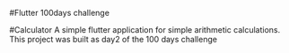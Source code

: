 #Flutter 100days challenge

#Calculator
A simple flutter application for simple arithmetic calculations. This project was built as day2 of the 100 days challenge
